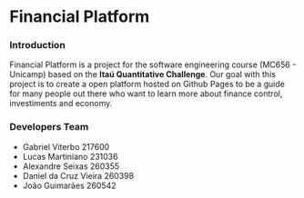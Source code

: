 # Financial Platform
### Introduction
Financial Platform is a project for the software engineering course (MC656 - Unicamp) based on the __Itaú Quantitative Challenge__.
Our goal with this project is to create a open platform hosted on Github Pages to be a guide for many people out there who want to learn more about finance control, investiments and economy.

### Developers Team
- Gabriel Viterbo 217600
- Lucas Martiniano 231036
- Alexandre Seixas 260355
- Daniel da Cruz Vieira 260398
- João Guimarães 260542